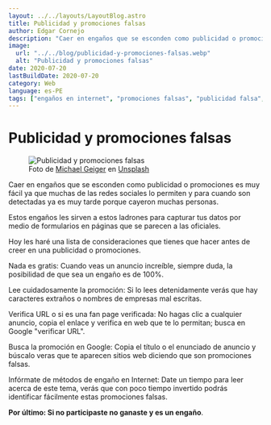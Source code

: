 ```yaml
---
layout: ../../layouts/LayoutBlog.astro
title: Publicidad y promociones falsas
author: Edgar Cornejo
description: "Caer en engaños que se esconden como publicidad o promociones es muy fácil ya muchas de las redes sociales lo permiten y para cuando son detectadas ya es muy tarde por que cayeron muchas personas. Estos engaños les sirven a estos ladrones para capturar tus datos por medio de formularios en paginas que se parecen a las oficiales."
image:
  url: "../../blog/publicidad-y-promociones-falsas.webp"
  alt: "Publicidad y promociones falsas"
date: 2020-07-20
lastBuildDate: 2020-07-20
category: Web
language: es-PE
tags: ["engaños en internet", "promociones falsas", "publicidad falsa", "robo de datos"]
---
```


# Publicidad y promociones falsas

<figure>
  <img src="../../blog/publicidad-y-promociones-falsas.webp" alt="Publicidad y promociones falsas"/>
  <figcaption>Foto de <a href="https://unsplash.com/es/@jackson_893" title="Michael Geiger" target="_blank">Michael Geiger</a> en <a href="https://unsplash.com/es/fotos/macbook-pro-encendido-JJPqavJBy_k" title="Unsplash" target="_blank">Unsplash</a>
  </figcaption>
</figure>

Caer en engaños que se esconden como publicidad o promociones es muy fácil ya que muchas de las redes sociales lo permiten y para cuando son detectadas ya es muy tarde porque cayeron muchas personas.

Estos engaños les sirven a estos ladrones para capturar tus datos por medio de formularios en páginas que se parecen a las oficiales.

Hoy les haré una lista de consideraciones que tienes que hacer antes de creer en una publicidad o promociones.

Nada es gratis: Cuando veas un anuncio increíble, siempre duda, la posibilidad de que sea un engaño es de 100%.

Lee cuidadosamente la promoción: Si lo lees detenidamente verás que hay caracteres extraños o nombres de empresas mal escritas.

Verifica URL o si es una fan page verificada: No hagas clic a cualquier anuncio, copia el enlace y verifica en web que te lo permitan; busca en Google "verificar URL".

Busca la promoción en Google: Copia el título o el enunciado de anuncio y búscalo veras que te aparecen sitios web diciendo que son promociones falsas.

Infórmate de métodos de engaño en Internet: Date un tiempo para leer acerca de este tema, verás que con poco tiempo invertido podrás identificar fácilmente estas promociones falsas.

**Por último: Si no participaste no ganaste y es un engaño**.
